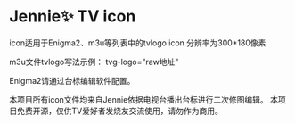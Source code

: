 # Jennie✨ TV icon

icon适用于Enigma2、m3u等列表中的tvlogo icon
分辨率为300*180像素

m3u文件tvlogo写法示例：
tvg-logo="raw地址"

Enigma2请通过台标编辑软件配置。

本项目所有icon文件均来自Jennie依据电视台播出台标进行二次修图编辑。
本项目免费开源，仅供TV爱好者发烧友交流使用，请勿作为商用。
